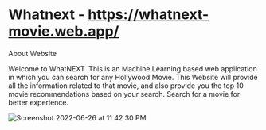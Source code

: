 # Whatnext - https://whatnext-movie.web.app/

About Website

Welcome to WhatNEXT. This is an Machine Learning based web application in which you can search for any Hollywood Movie. This Website will provide all the information related to that movie, and also provide you the top 10 movie recommendations based on your search. 
Search for a movie for better experience.

![Screenshot 2022-06-26 at 11 42 30 PM](https://user-images.githubusercontent.com/27896839/175828438-51e9a3a5-e495-4294-a789-8ff2361e4030.png)
